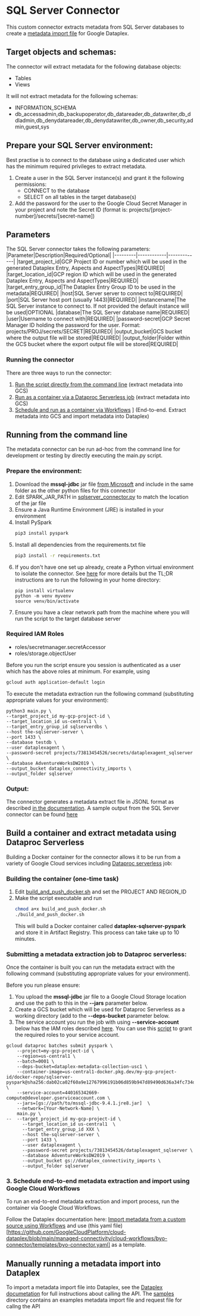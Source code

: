 # SQL Server Connector

This custom connector extracts metadata from SQL Server databases to create a [metadata import file](https://cloud.google.com/dataplex/docs/import-metadata#components) for Google Dataplex. 

## Target objects and schemas:

The connector will extract metadata for the following database objects:
* Tables
* Views

It will not extract metadata for the following schemas:
* INFORMATION_SCHEMA
* db_accessadmin,db_backupoperator,db_datareader,db_datawriter,db_ddladmin,db_denydatareader,db_denydatawriter,db_owner,db_security,admin,guest,sys

## Prepare your SQL Server environment:

Best practise is to connect to the database using a dedicated user which has the minimum required privileges to extract metadata. 

1. Create a user in the SQL Server instance(s) and grant it the following permissions: 
    * CONNECT to the database
    * SELECT on all tables in the target database(s)
2. Add the password for the user to the Google Cloud Secret Manager in your project and note the Secret ID (format is: projects/[project-number]/secrets/[secret-name])

## Parameters
The SQL Server connector takes the following parameters:
|Parameter|Description|Required/Optional|
|---------|------------|-------------|
|target_project_id|GCP Project ID or number which will be used in the generated Dataplex Entry, Aspects and AspectTypes|REQUIRED|
|target_location_id|GCP region ID which will be used in the generated Dataplex Entry, Aspects and AspectTypes|REQUIRED|
|target_entry_group_id|The Dataplex Entry Group ID to be used in the metadata|REQUIRED|
|host|SQL Server server to connect to|REQUIRED|
|port|SQL Server host port (usually 1443)|REQUIRED|
|instancename|The SQL Server instance to connect to. If not provided the default instance will be used|OPTIONAL
|database|The SQL Server database name|REQUIRED|
|user|Username to connect with|REQUIRED|
|password-secret|GCP Secret Manager ID holding the password for the user. Format: projects/PROJ/secrets/SECRET|REQUIRED|
|output_bucket|GCS bucket where the output file will be stored|REQUIRED|
|output_folder|Folder within the GCS bucket where the export output file will be stored|REQUIRED|

### Running the connector
There are three ways to run the connector:
1) [Run the script directly from the command line](###running-from-the-command-line) (extract metadata into GCS)
2) [Run as a container via a Dataproc Serverless job](###submitting-a-metadata-extraction-job-to-dataproc-serverless) (extract metadata into GCS)
3) [Schedule and run as a container via Workflows](###schedule-an-end-to-end-metadata-extract-and-import-with-workflows) ] (End-to-end. Extract metadata into GCS and import metadata into Dataplex)

## Running from the command line

The metadata connector can be run ad-hoc from the command line for development or testing by directly executing the main.py script.

### Prepare the environment:
1. Download the **mssql-jdbc** jar file [from Microsoft](https://docs.microsoft.com/en-us/sql/connect/jdbc/download-microsoft-jdbc-driver-for-sql-server?view=sql-server-2022) and include in the same folder as the other python files for this connector
2. Edit SPARK_JAR_PATH in [sqlserver_connector.py](src/sqlserver_connector.py) to match the location of the jar file
3. Ensure a Java Runtime Environment (JRE) is installed in your environment
4. Install PySpark
    ```bash
    pip3 install pyspark
    ```
5. Install all dependencies from the requirements.txt file 
    ```bash
    pip3 install -r requirements.txt
    ```
6. If you don't have one set up already, create a Python virtual environment to isolate the connector.
    See [here](https://www.freecodecamp.org/news/how-to-setup-virtual-environments-in-python/) for more details but the TL;DR instructions are to run the following in your home directory:
    ```
    pip install virtualenv
    python -m venv myvenv
    source venv/bin/activate
    ```
7. Ensure you have a clear network path from the machine where you will run the script to the target database server

### Required IAM Roles
- roles/secretmanager.secretAccessor
- roles/storage.objectUser

Before you run the script ensure you session is authenticated as a user which has the above roles at minimum. For example, using 
```bash
gcloud auth application-default login
```

To execute the metadata extraction run the following command (substituting appropriate values for your environment):

```shell 
python3 main.py \
--target_project_id my-gcp-project-id \
--target_location_id us-central1 \
--target_entry_group_id sqlserverdbs \
--host the-sqlserver-server \
--port 1433 \
--database testdb \
--user dataplexagent \
--password-secret projects/73813454526/secrets/dataplexagent_sqlserver \
--database AdventureWorksDW2019 \
--output_bucket dataplex_connectivity_imports \
--output_folder sqlserver
```

### Output:
The connector generates a metadata extract file in JSONL format as described [in the documentation](https://cloud.google.com/dataplex/docs/import-metadata#metadata-import-file). A sample output from the SQL Server connector can be found [here](sample/sqlserver_output_sample.jsonl)

## Build a container and extract metadata using Dataproc Serverless

Building a Docker container for the connector allows it to be run from a variety of Google Cloud services including [Dataproc serverless](https://cloud.google.com/dataproc-serverless/docs) job:

### Building the container (one-time task)
1. Edit [build_and_push_docker.sh](build_and_push_docker.sh) and set the PROJECT AND REGION_ID
2. Make the script executable and run
    ```bash
    chmod a+x build_and_push_docker.sh
    ./build_and_push_docker.sh
    ``` 
    This will build a Docker container called **dataplex-sqlserver-pyspark** and store it in Artifact Registry. 
    This process can take take up to 10 minutes.

### Submitting a metadata extraction job to Dataproc serverless:
Once the container is built you can run the metadata extract with the following command (substituting appropriate values for your environment). 

Before you run please ensure:
1. You upload the **mssql-jdbc** jar file to a Google Cloud Storage location and use the path to this in the **--jars** parameter below.
2. Create a GCS bucket which will be used for Dataproc Serverless as a working directory (add to the **--deps-bucket** parameter below.
3. The service account you run the job with using **--service-account** below has the IAM roles described [here](https://cloud.google.com/dataplex/docs/import-using-workflows-custom-source#required-roles).
You can use this [script](../common_scripts/grant_SA_dataproc_roles.sh) to grant the required roles to your service account.

```shell
gcloud dataproc batches submit pyspark \
    --project=my-gcp-project-id \
    --region=us-central1 \
    --batch=0001 \
    --deps-bucket=dataplex-metadata-collection-usc1 \  
    --container-image=us-central1-docker.pkg.dev/my-gcp-project-id/docker-repo/sqlserver-pyspark@sha256:dab02ca02f60a9e12767996191b06d859b947d89490d636a34fc734d4a0b6d08 \
    --service-account=440165342669-compute@developer.gserviceaccount.com \
    --jars=[gs://path/to/mssql-jdbc-9.4.1.jre8.jar]  \
    --network=[Your-Network-Name] \
    main.py \
--  --target_project_id my-gcp-project-id \
      --target_location_id us-central1	\
      --target_entry_group_id XXX \
      --host the-sqlserver-server \
      --port 1433 \
      --user dataplexagent \
      --password-secret projects/73813454526/dataplexagent_sqlserver \
      --database AdventureWorksDW2019 \
      --output_bucket gs://dataplex_connectivity_imports \
      --output_folder sqlserver
```

### 3. Schedule end-to-end metadata extraction and import using Google Cloud Workflows

To run an end-to-end metadata extraction and import process, run the container via Google Cloud Workflows. 

Follow the Dataplex documentation here: [Import metadata from a custom source using Workflows](https://cloud.google.com/dataplex/docs/import-using-workflows-custom-source) and use (this yaml file)[https://github.com/GoogleCloudPlatform/cloud-dataplex/blob/main/managed-connectivity/cloud-workflows/byo-connector/templates/byo-connector.yaml] as a template.


## Manually running a metadata import into Dataplex

To import a metadata import file into Dataplex, see the [Dataplex documetation](https://cloud.google.com/dataplex/docs/import-metadata#import-metadata) for full instructions about calling the API.
The [samples](/samples) directory contains an examples metadata import file and request file for callng the API
